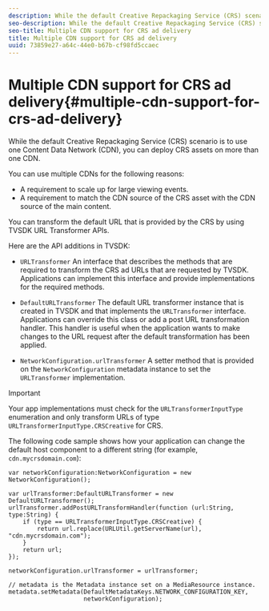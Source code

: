 ```yaml
---
description: While the default Creative Repackaging Service (CRS) scenario is to use one Content Data Network (CDN), you can deploy CRS assets on more than one CDN.
seo-description: While the default Creative Repackaging Service (CRS) scenario is to use one Content Data Network (CDN), you can deploy CRS assets on more than one CDN.
seo-title: Multiple CDN support for CRS ad delivery
title: Multiple CDN support for CRS ad delivery
uuid: 73859e27-a64c-44e0-b67b-cf98fd5ccaec
---
```


# Multiple CDN support for CRS ad delivery{#multiple-cdn-support-for-crs-ad-delivery}

While the default Creative Repackaging Service (CRS) scenario is to use one Content Data Network (CDN), you can deploy CRS assets on more than one CDN.

You can use multiple CDNs for the following reasons:

* A requirement to scale up for large viewing events. 
* A requirement to match the CDN source of the CRS asset with the CDN source of the main content.

You can transform the default URL that is provided by the CRS by using TVSDK URL Transformer APIs.

Here are the API additions in TVSDK:

* `URLTransformer` An interface that describes the methods that are required to transform the CRS ad URLs that are requested by TVSDK. Applications can implement this interface and provide implementations for the required methods. 

* `DefaultURLTransformer` The default URL transformer instance that is created in TVSDK and that implements the `URLTransformer` interface. Applications can override this class or add a post URL transformation handler. This handler is useful when the application wants to make changes to the URL request after the default transformation has been applied. 

* `NetworkConfiguration.urlTransformer` A setter method that is provided on the `NetworkConfiguration` metadata instance to set the `URLTransformer` implementation.

>[!IMPORTANT]
>
>Your app implementations must check for the `URLTransformerInputType` enumeration and only transform URLs of type `URLTransformerInputType.CRSCreative` for CRS.

The following code sample shows how your application can change the default host component to a different string (for example, `cdn.mycrsdomain.com`): 

```
var networkConfiguration:NetworkConfiguration = new NetworkConfiguration(); 
   
var urlTransformer:DefaultURLTransformer = new DefaultURLTransformer(); 
urlTransformer.addPostURLTransformHandler(function (url:String, type:String) { 
    if (type == URLTransformerInputType.CRSCreative) { 
        return url.replace(URLUtil.getServerName(url), "cdn.mycrsdomain.com"); 
    } 
    return url; 
}); 
  
networkConfiguration.urlTransformer = urlTransformer; 
   
// metadata is the Metadata instance set on a MediaResource instance. 
metadata.setMetadata(DefaultMetadataKeys.NETWORK_CONFIGURATION_KEY,  
                     networkConfiguration);
```

